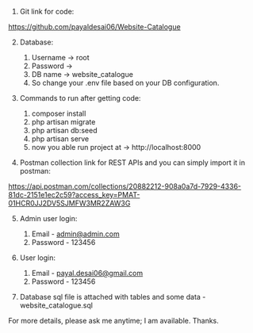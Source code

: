 1) Git link for code:

https://github.com/payaldesai06/Website-Catalogue

2) Database:

    1. Username -> root
    2. Password -> 
    3. DB name -> website_catalogue
    4. So change your .env file based on your DB configuration.

3) Commands to run after getting code:

    1. composer install
    2. php artisan migrate
    3. php artisan db:seed
    4. php artisan serve
    5. now you able run project at -> http://localhost:8000

4) Postman collection link for REST APIs and you can simply import it in postman: 

https://api.postman.com/collections/20882212-908a0a7d-7929-4336-81dc-2151e1ec2c59?access_key=PMAT-01HCR0JJ2DV5SJMFW3MR2ZAW3G

5) Admin user login:

    1. Email - admin@admin.com
    2. Password - 123456

6) User login:

    1. Email - payal.desai06@gmail.com
    2. Password - 123456

7) Database sql file is attached with tables and some data - website_catalogue.sql

For more details, please ask me anytime; I am available. Thanks.
